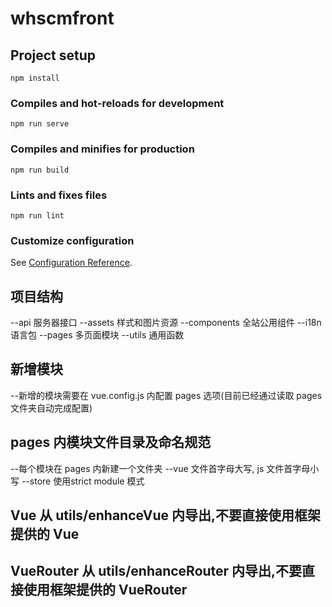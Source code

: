 # whscmfront

## Project setup
```
npm install
```

### Compiles and hot-reloads for development
```
npm run serve
```

### Compiles and minifies for production
```
npm run build
```

### Lints and fixes files
```
npm run lint
```

### Customize configuration
See [Configuration Reference](https://cli.vuejs.org/config/).


## 项目结构
--api   服务器接口
--assets 样式和图片资源
--components 全站公用组件
--i18n  语言包
--pages 多页面模块
--utils 通用函数


## 新增模块
--新增的模块需要在 vue.config.js 内配置 pages 选项(目前已经通过读取 pages 文件夹自动完成配置)

## pages 内模块文件目录及命名规范
--每个模块在 pages 内新建一个文件夹
--vue 文件首字母大写, js 文件首字母小写
--store 使用strict module 模式

## Vue 从 utils/enhanceVue 内导出,不要直接使用框架提供的 Vue
## VueRouter 从 utils/enhanceRouter 内导出,不要直接使用框架提供的 VueRouter
